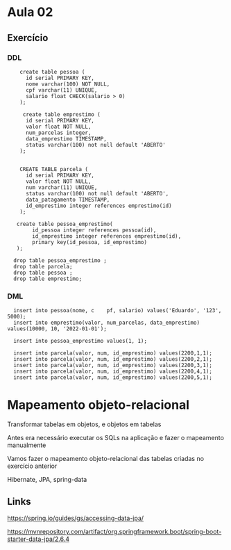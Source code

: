 # Aula 02

## Exercício


### DDL

        create table pessoa (
          id serial PRIMARY KEY,
          nome varchar(100) NOT NULL,
          cpf varchar(11) UNIQUE,
          salario float CHECK(salario > 0)
        );

         create table emprestimo (
          id serial PRIMARY KEY,
          valor float NOT NULL,
          num_parcelas integer,
          data_emprestimo TIMESTAMP,
          status varchar(100) not null default 'ABERTO'
        );


        CREATE TABLE parcela (
          id serial PRIMARY KEY,
          valor float NOT NULL,
          num varchar(11) UNIQUE,
          status varchar(100) not null default 'ABERTO',
          data_patagamento TIMESTAMP,
          id_emprestimo integer references emprestimo(id)
        );

       create table pessoa_emprestimo(
            id_pessoa integer references pessoa(id),
            id_emprestimo integer references emprestimo(id),
            primary key(id_pessoa, id_emprestimo)
       );
    
      drop table pessoa_emprestimo ;
      drop table parcela;
      drop table pessoa ;
      drop table emprestimo;

### DML

      insert into pessoa(nome, c    pf, salario) values('Eduardo', '123', 5000);
      insert into emprestimo(valor, num_parcelas, data_emprestimo) values(10000, 10, '2022-01-01');

      insert into pessoa_emprestimo values(1, 1);

      insert into parcela(valor, num, id_emprestimo) values(2200,1,1);
      insert into parcela(valor, num, id_emprestimo) values(2200,2,1);
      insert into parcela(valor, num, id_emprestimo) values(2200,3,1);
      insert into parcela(valor, num, id_emprestimo) values(2200,4,1);
      insert into parcela(valor, num, id_emprestimo) values(2200,5,1);
      
# Mapeamento objeto-relacional      

Transformar tabelas em objetos, e objetos em tabelas

Antes era necessário executar os SQLs na aplicação e fazer o mapeamento manualmente

Vamos fazer o mapeamento objeto-relacional das tabelas criadas no exercício anterior

Hibernate, JPA, spring-data

## Links

https://spring.io/guides/gs/accessing-data-jpa/

https://mvnrepository.com/artifact/org.springframework.boot/spring-boot-starter-data-jpa/2.6.4


      
